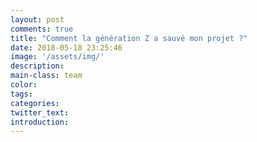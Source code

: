 ```yaml
---
layout: post
comments: true
title: "Comment la génération Z a sauvé mon projet ?"
date: 2018-05-18 23:25:46
image: '/assets/img/'
description:
main-class: team
color:
tags: 
categories:
twitter_text:
introduction:
---
```

